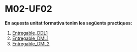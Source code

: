 # M02-UF02
**En aquesta unitat formativa tenim les següents practiques:**
1. <a href="https://downgit.github.io/#/home?url=https://github.com/Ruben-BT/Portfoli/tree/main/Portfoli/Moduls/MP02-Bases_de_dades/UF02/Entregable_DDL1">Entregable_DDL1</a>
2. <a href="https://github.com/Ruben-BT/Portfoli/blob/main/Portfoli/Moduls/MP02-Bases_de_dades/UF01/Pr%C3%A0ctica_1/Pr%C3%A0ctica1.dia?raw=true">Entregable_DML1</a>
3. <a href="https://github.com/Ruben-BT/Portfoli/blob/main/Portfoli/Moduls/MP02-Bases_de_dades/UF01/Pr%C3%A0ctica_1/Pr%C3%A0ctica1.dia?raw=true">Entregable_DML2</a>
